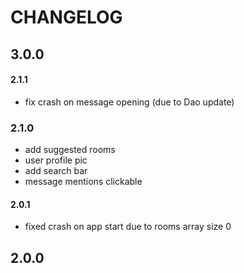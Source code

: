 # CHANGELOG

## 3.0.0

#### 2.1.1
- fix crash on message opening (due to Dao update)

### 2.1.0
 - add suggested rooms
 - user profile pic
 - add search bar
 - message mentions clickable

#### 2.0.1
 - fixed crash on app start due to rooms array size 0
## 2.0.0
